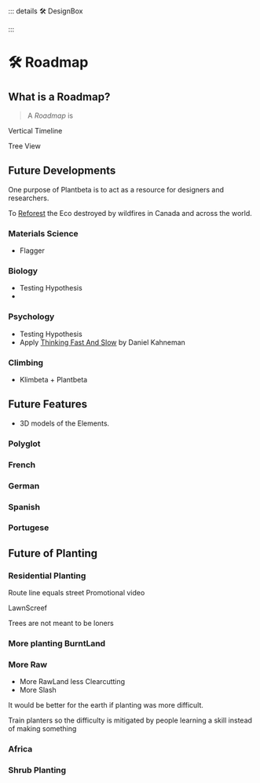 ::: details 🛠 <dev>DesignBox</dev> 



:::

# 🛠 Roadmap





## What is a Roadmap?

> A *Roadmap* is

Vertical Timeline

Tree View 

## Future Developments

One purpose of Plantbeta is to act as a resource for designers and researchers.

To [Reforest](https://www.lasy.gov.pl/en/information/news/a-forest-is-much-more-than-a-plantation) the Eco destroyed by wildfires in Canada and across the world.






### Materials Science

- Flagger

### Biology

- Testing Hypothesis
- 

### Psychology

- Testing Hypothesis
- Apply [Thinking Fast And Slow]() by Daniel Kahneman

### Climbing

- Klimbeta + Plantbeta



## Future Features

- 3D models of the Elements.

### Polyglot

### French
### German
### Spanish
### Portugese


## Future of Planting

### Residential Planting

Route line equals street
Promotional video

LawnScreef

Trees are not meant to be loners

### More planting BurntLand 

### More Raw
- More RawLand less Clearcutting
- More Slash

It would be better for the earth if planting was more difficult. 

Train planters so the difficulty is mitigated by people learning a skill instead of making something


### Africa

### Shrub Planting




